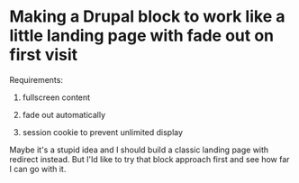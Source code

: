 Making a Drupal block to work like a little landing page with fade out on first visit
========================

Requirements:

1. fullscreen content

2. fade out automatically

3. session cookie to prevent unlimited display

Maybe it's a stupid idea and I should build a classic landing page with redirect instead. But I'ld like to try that block approach first and see how far I can go with it.